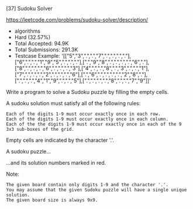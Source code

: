 [37] Sudoku Solver  

https://leetcode.com/problems/sudoku-solver/description/

* algorithms
* Hard (32.57%)
* Total Accepted:    94.9K
* Total Submissions: 291.3K
* Testcase Example:  '[["5","3",".",".","7",".",".",".","."],["6",".",".","1","9","5",".",".","."],[".","9","8",".",".",".",".","6","."],["8",".",".",".","6",".",".",".","3"],["4",".",".","8",".","3",".",".","1"],["7",".",".",".","2",".",".",".","6"],[".","6",".",".",".",".","2","8","."],[".",".",".","4","1","9",".",".","5"],[".",".",".",".","8",".",".","7","9"]]'

Write a program to solve a Sudoku puzzle by filling the empty cells.

A sudoku solution must satisfy all of the following rules:


	Each of the digits 1-9 must occur exactly once in each row.
	Each of the digits 1-9 must occur exactly once in each column.
	Each of the the digits 1-9 must occur exactly once in each of the 9 3x3 sub-boxes of the grid.


Empty cells are indicated by the character '.'.


A sudoku puzzle...


...and its solution numbers marked in red.

Note:


	The given board contain only digits 1-9 and the character '.'.
	You may assume that the given Sudoku puzzle will have a single unique solution.
	The given board size is always 9x9.


